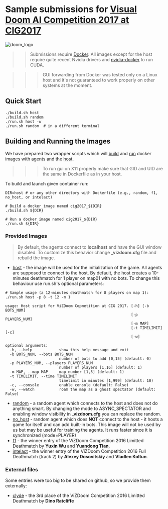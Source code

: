 
# Sample submissions for [Visual Doom AI Competition 2017 at CIG2017](http://vizdoom.cs.put.edu.pl/competition-cig-2017)
![doom_logo](https://upload.wikimedia.org/wikipedia/it/d/dd/Logo_doom.png)
>> Submissions require [Docker](https://www.docker.com/). All images except for the host require quite recent Nvidia drivers and [nvidia-docker](https://github.com/NVIDIA/nvidia-docker) to run CUDA.

>>> GUI forwarding from Docker was tested only on a Linux host and it's not guaranteed to work properly on other systems at the moment.

## Quick Start
```
./build.sh host
./build.sh random
./run.sh host -w
./run.sh random  # in a different terminal
```

## Building and Running the Images
We have prepared two wrapper scripts which will [build](build.sh) and [run](run.sh) docker images with agents and the [host](host).

>>> To run gui on X11 properly make sure that GID and UID are the same in Dockerfile as in your host.

To build and launch given container run:
```
DIR=host # or any other directory with Dockerfile (e.g., random, f1, no_host, or intelact)

# Build a docker image named cig2017_${DIR}
./build.sh ${DIR} 

# Run a docker image named cig2017_${DIR}
./run.sh ${DIR}
```

### Provided Images
> By default, the agents connect to **localhost** and have the GUI window disabled. To customize this behavior change **_vizdoom.cfg** file and rebuild the image.

* [host](host) - the image will be used for the initialization of the game. All agents are supposed to connect to the host. By default, the host creates a 10-minutes deathmatch for 1 player on map01 with no bots. To change this behaviour use run.sh's optional parameters:

```
# Sample usage (a 12-minutes deathmatch for 8 players on map 1):
./run.sh host -p 8 -t 12 -m 1

usage: Host script for ViZDoom Copmetition at CIG 2017. [-h] [-b BOTS_NUM]
                                                        [-p PLAYERS_NUM]
                                                        [-m MAP]
                                                        [-t TIMELIMIT] [-c]
                                                        [-w]

optional arguments:
  -h, --help            show this help message and exit
  -b BOTS_NUM, --bots BOTS_NUM
                        number of bots to add [0,15] (default: 0)
  -p PLAYERS_NUM, --players PLAYERS_NUM
                        number of players [1,16] (default: 1)
  -m MAP, --map MAP     map number [1,5] (default: 1)
  -t TIMELIMIT, --time TIMELIMIT
                        timelimit in minutes [1,999] (default: 10)
  -c, --console         enable console (default: False)
  -w, --watch           roam the map as a ghost spectator (default: False)
```

* [random](random) - a random agent which connects to the host and does not do anything smart. By changing the mode to ASYNC_SPECTATOR and enabling window visibility in **_vizdoom.cfg** you can replace the random.
* [no_host](no_host) - random agent which does **NOT** connect to the host - it hosts a game for itself and can add built-in bots. This image will not be used by us but may be useful for training the agents. It runs faster since it is synchronized (mode=PLAYER)
* [f1](f1) - the winner entry of the ViZDoom Competition 2016 Limitted Deathmatch by **Yuxin Wu** and **Yuandong Tian**,
* [intelact](intelact) - the winner entry of the ViZDoom Competition 2016 Full Deathmatch (track 2) by **Alexey Dosovitskiy** and **Vladlen Koltun**.

### External files
Some entries were too big to be shared on github, so we provide them externally:
* [clyde](http://www.cs.put.poznan.pl/mkempka/misc/vizdoom2016_agents/clyde.zip) - the 3rd place of the ViZDoom Competition 2016 Limitted Deathmatch by **Dino Ratcliffe**
